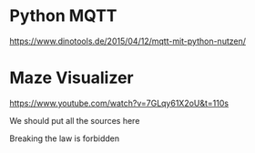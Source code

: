 # Python MQTT
https://www.dinotools.de/2015/04/12/mqtt-mit-python-nutzen/

# Maze Visualizer
https://www.youtube.com/watch?v=7GLqy61X2oU&t=110s

We should put all the sources here

Breaking the law is forbidden